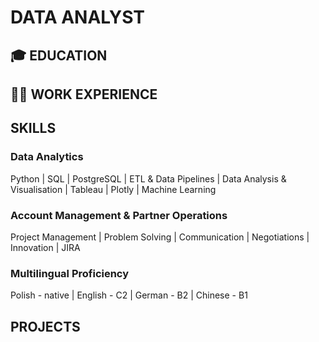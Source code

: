 # DATA ANALYST

## 🎓 EDUCATION 
## 👨‍💻 WORK EXPERIENCE

## SKILLS

### Data Analytics
Python | SQL | PostgreSQL | ETL & Data Pipelines | Data Analysis & Visualisation | Tableau | Plotly | Machine Learning

### Account Management & Partner Operations
Project Management | Problem Solving | Communication | Negotiations | Innovation | JIRA  

### Multilingual Proficiency 
Polish - native | English - C2 | German - B2 | Chinese - B1 

## PROJECTS
